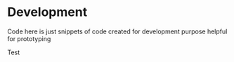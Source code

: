 # Development

Code here is just snippets of code created for development purpose helpful for prototyping


Test
